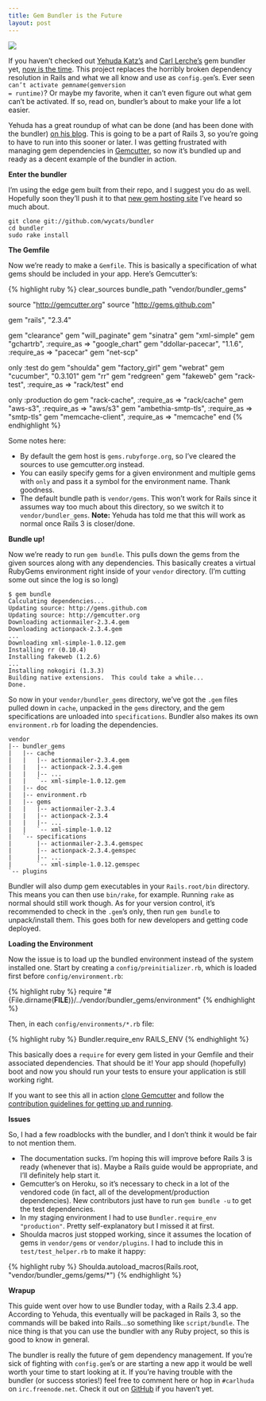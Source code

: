 ```yaml
---
title: Gem Bundler is the Future
layout: post
---
```


[![](http://farm1.static.flickr.com/59/206628748_8f2594a16b_m.jpg)](http://www.flickr.com/photos/mrcam/206628748/)

If you haven’t checked out [Yehuda Katz’s](http://twitter.com/wycats)
and [Carl Lerche’s](http://twitter.com/carllerche) gem bundler yet, [now
is the time](http://github.com/wycats/bundler). This project replaces
the horribly broken dependency resolution in Rails and what we all know
and use as `config.gem`’s. Ever seen <code>can’t activate $gemname
($gemversion = runtime)</code>? Or maybe my favorite, when it can’t even
figure out what gem can’t be activated. If so, read on, bundler’s about
to make your life a lot easier.

Yehuda has a great roundup of what can be done (and has been done with
the bundler) [on his
blog](http://yehudakatz.com/2009/07/08/rails-bundling-revisited/). This
is going to be a part of Rails 3, so you’re going to have to run into
this sooner or later. I was getting frustrated with managing gem
dependencies in [Gemcutter](http://github.com/qrush/gemcutter), so now
it’s bundled up and ready as a decent example of the bundler in action.

**Enter the bundler**

I’m using the edge gem built from their repo, and I suggest you do as
well. Hopefully soon they’ll push it to that [new gem hosting
site](http://gemcutter.org) I’ve heard so much about.

    git clone git://github.com/wycats/bundler
    cd bundler
    sudo rake install

**The Gemfile**

Now we’re ready to make a `Gemfile`. This is basically a specification
of what gems should be included in your app. Here’s Gemcutter’s:

{% highlight ruby %}
clear_sources
bundle_path "vendor/bundler_gems"

source "http://gemcutter.org"
source "http://gems.github.com"

gem "rails", "2.3.4"

gem "clearance"
gem "will_paginate"
gem "sinatra"
gem "xml-simple"
gem "gchartrb", :require_as => "google_chart"
gem "ddollar-pacecar", "1.1.6", :require_as => "pacecar"
gem "net-scp"

only :test do
  gem "shoulda"
  gem "factory_girl"
  gem "webrat"
  gem "cucumber", "0.3.101"
  gem "rr"
  gem "redgreen"
  gem "fakeweb"
  gem "rack-test", :require_as => "rack/test"
end

only :production do
  gem "rack-cache",        :require_as => "rack/cache"
  gem "aws-s3",            :require_as => "aws/s3"
  gem "ambethia-smtp-tls", :require_as => "smtp-tls"
  gem "memcache-client",   :require_as => "memcache"
end
{% endhighlight %}

Some notes here:

-   By default the gem host is `gems.rubyforge.org`, so I’ve cleared the
    sources to use gemcutter.org instead.
-   You can easily specify gems for a given environment and multiple
    gems with `only` and pass it a symbol for the environment name.
    Thank goodness.
-   The default bundle path is `vendor/gems`. This won’t work for Rails
    since it assumes way too much about this directory, so we switch it
    to `vendor/bundler_gems`. **Note:** Yehuda has told me that this
    will work as normal once Rails 3 is closer/done.

**Bundle up!**

Now we’re ready to run `gem bundle`. This pulls down the gems from the
given sources along with any dependencies. This basically creates a
virtual RubyGems environment right inside of your `vendor` directory.
(I’m cutting some out since the log is so long)

    $ gem bundle
    Calculating dependencies...
    Updating source: http://gems.github.com
    Updating source: http://gemcutter.org
    Downloading actionmailer-2.3.4.gem
    Downloading actionpack-2.3.4.gem
    ...
    Downloading xml-simple-1.0.12.gem
    Installing rr (0.10.4)
    Installing fakeweb (1.2.6)
    ...
    Installing nokogiri (1.3.3)
    Building native extensions.  This could take a while...
    Done.

So now in your `vendor/bundler_gems` directory, we’ve got the `.gem`
files pulled down in `cache`, unpacked in the `gems` directory, and the
gem specifications are unloaded into `specifications`. Bundler also
makes its own `environment.rb` for loading the dependencies.

    vendor
    |-- bundler_gems
    |   |-- cache
    |   |   |-- actionmailer-2.3.4.gem
    |   |   |-- actionpack-2.3.4.gem
    |   |   |-- ...
    |   |   `-- xml-simple-1.0.12.gem
    |   |-- doc
    |   |-- environment.rb
    |   |-- gems
    |   |   |-- actionmailer-2.3.4
    |   |   |-- actionpack-2.3.4
    |   |   |-- ...
    |   |   `-- xml-simple-1.0.12
    |   `-- specifications
    |       |-- actionmailer-2.3.4.gemspec
    |       |-- actionpack-2.3.4.gemspec
    |       |-- ...
    |       `-- xml-simple-1.0.12.gemspec
    `-- plugins

Bundler will also dump gem executables in your `Rails.root/bin`
directory. This means you can then use `bin/rake`, for example. Running
`rake` as normal should still work though. As for your version control,
it’s recommended to check in the `.gem`’s only, then run `gem bundle` to
unpack/install them. This goes both for new developers and getting code
deployed.

**Loading the Environment**

Now the issue is to load up the bundled environment instead of the
system installed one. Start by creating a `config/preinitializer.rb`,
which is loaded first before `config/environment.rb`:

{% highlight ruby %}
require "#{File.dirname(__FILE__)}/../vendor/bundler_gems/environment"
{% endhighlight %}

Then, in each `config/environments/*.rb` file:

{% highlight ruby %}
Bundler.require_env RAILS_ENV
{% endhighlight %}

This basically does a `require` for every gem listed in your Gemfile and
their associated dependencies. That should be it! Your app should
(hopefully) boot and now you should run your tests to ensure your
application is still working right.

If you want to see this all in action [clone
Gemcutter](http://github.com/qrush/gemcutter) and follow the
[contribution guidelines for getting up and
running](http://wiki.github.com/qrush/gemcutter/contribution-guidelines).

**Issues**

So, I had a few roadblocks with the bundler, and I don’t think it would
be fair to not mention them.

-   The documentation sucks. I’m hoping this will improve before Rails 3
    is ready (whenever that is). Maybe a Rails guide would be
    appropriate, and I’ll definitely help start it.
-   Gemcutter’s on Heroku, so it’s necessary to check in a lot of the
    vendored code (in fact, all of the development/production
    dependencies). New contributors just have to run `gem bundle -u` to
    get the test dependencies.
-   In my staging environment I had to use
    `Bundler.require_env "production"`. Pretty self-explanatory but I
    missed it at first.
-   Shoulda macros just stopped working, since it assumes the location
    of gems in `vendor/gems` or `vendor/plugins`. I had to include this
    in `test/test_helper.rb` to make it happy:

{% highlight ruby %}
Shoulda.autoload_macros(Rails.root, "vendor/bundler_gems/gems/*")
{% endhighlight %}

**Wrapup**

This guide went over how to use Bundler today, with a Rails 2.3.4 app.
According to Yehuda, this eventually will be packaged in Rails 3, so the
commands will be baked into Rails…so something like `script/bundle`. The
nice thing is that you can use the bundler with any Ruby project, so
this is good to know in general.

The bundler is really the future of gem dependency management. If you’re
sick of fighting with `config.gem`’s or are starting a new app it would
be well worth your time to start looking at it. If you’re having trouble
with the bundler (or success stories!) feel free to comment here or hop
in `#carlhuda` on `irc.freenode.net`. Check it out on
[GitHub](http://github.com/wycats/bundler) if you haven’t yet.
